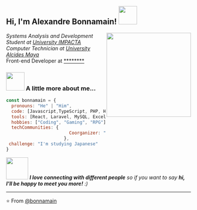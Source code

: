 <h2> Hi, I'm Alexandre Bonnamain! <img src="https://i.imgur.com/eM7rxYD.gif" width="50"></h2>
<img align='right' src="https://i.imgur.com/lBxBmsc.gif" width="230">
<p><em>Systems Analysis and Development Student at <a href="https://www.impacta.com.br/">University IMPACTA</a></em>
</br> <em> Computer Technician at <a href="https://alcidesmaya.edu.br//">University Alcides Maya</a></em>  </br>Front-end Developer at <a href="https://www.88888888.com">********</a>
</em></p>

### <img src="https://media.giphy.com/media/VgCDAzcKvsR6OM0uWg/giphy.gif" width="50"> A little more about me...  

```javascript
const bonnamain = {
  pronouns: "He" | "Him",
  code: [Javascript,TypeScript, PHP, HTML, CSS],
  tools: [React, Laravel, MySQL, Excel, Visual Studio Code],
  hobbies: ["Coding", "Gaming", "RPG"],
  techCommunities: {
                        Coorganizer: "FlisoL Porto Alegre - RS",
                      },
 challenge: "I'm studying Japanese"
}
```

<img src="https://media.giphy.com/media/LnQjpWaON8nhr21vNW/giphy.gif" width="60"> <em><b>I love connecting with different people</b> so if you want to say <b>hi, I'll be happy to meet you more!</b> :)</em>

---

⭐️ From [@bonnamain](https://github.com/Thaiane)
